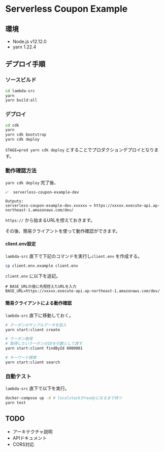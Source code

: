 # Serverless Coupon Example

## 環境

- Node.js v12.12.0
- yarn 1.22.4

## デプロイ手順
### ソースビルド

```bash
cd lambda-src
yarn
yarn build:all
```

### デプロイ

```bash
cd cdk
yarn
yarn cdk bootstrap
yarn cdk deploy
```

`STAGE=prod yarn cdk deploy` とすることでプロダクションデプロイとなります。

### 動作確認方法

`yarn cdk deploy` 完了後、

```
✅  serverless-coupon-example-dev

Outputs:
serverless-coupon-example-dev.xxxxxx = https://xxxxx.execute-api.ap-northeast-1.amazonaws.com/dev/
```

`https://` から始まるURLを控えておきます。

その後、簡易クライアントを使って動作確認ができます。

#### client.env設定

`lambda-src` 直下で下記のコマンドを実行し`client.env` を作成する。

```bash
cp client.env.example client.env
```

`client.env` に以下を追記。

```dotenv
# BASE_URLの値に先程控えたURLを入力
BASE_URL=https://xxxxx.execute-api.ap-northeast-1.amazonaws.com/dev/
```

#### 簡易クライアントによる動作確認

`lambda-src` 直下に移動しておく。

```bash
# クーポンのサンプルデータを投入
yarn start:client create

# クーポン取得
# 取得したいクーポンのIDを引数として渡す
yarn start:client findById 0000001

# キーワード検索
yarn start:client search
```

### 自動テスト

`lambda-src` 直下で以下を実行。

```bash
docker-compose up -d # localstackがreadyになるまで待つ
yarn test
```

## TODO

- アーキテクチャ説明
- APIドキュメント
- CORS対応
